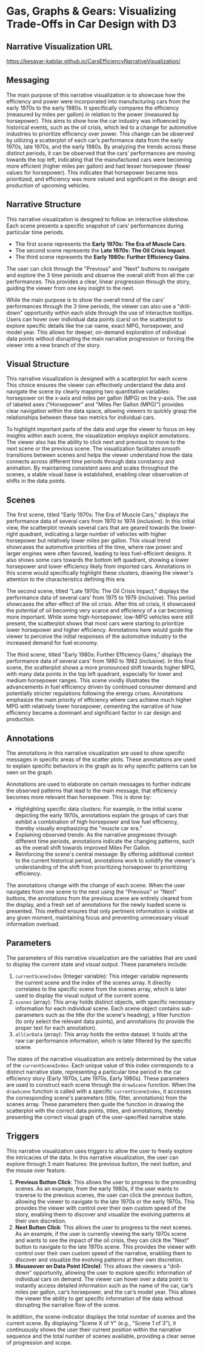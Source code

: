 # Gas, Graphs & Gears: Visualizing Trade-Offs in Car Design with D3

## Narrative Visualization URL
https://kesavar-kabilar.github.io/CarsEfficiencyNarrativeVisualization/

## Messaging

The main purpose of this narrative visualization is to showcase how the efficiency and power were incorporated into manufacturing cars from the early 1970s to the early 1980s. It specifically compares the efficiency (measured by miles per gallon) in relation to the power (measured by horsepower). This aims to show how the car industry was influenced by historical events, such as the oil crisis, which led to a change for automotive industries to prioritize efficiency over power. This change can be observed by utilizing a scatterplot of each car’s performance data from the early 1970s, late 1970s, and the early 1980s. By analyzing the trends across these distinct periods, it can be observed that the cars’ performances are moving towards the top left, indicating that the manufactured cars were becoming more efficient (higher miles per gallon) and had lesser horsepower (fewer values for horsepower). This indicates that horsepower became less prioritized, and efficiency was more valued and significant in the design and production of upcoming vehicles.

## Narrative Structure

This narrative visualization is designed to follow an interactive slideshow. Each scene presents a specific snapshot of cars’ performances during particular time periods.

* The first scene represents the **Early 1970s: The Era of Muscle Cars**.
* The second scene represents the **Late 1970s: The Oil Crisis Impact**.
* The third scene represents the **Early 1980s: Further Efficiency Gains**.

The user can click through the "Previous" and "Next" buttons to navigate and explore the 3 time periods and observe the overall shift from all the car performances. This provides a clear, linear progression through the story, guiding the viewer from one key insight to the next.

While the main purpose is to show the overall trend of the cars’ performances through the 3 time periods, the viewer can also use a "drill-down" opportunity within each slide through the use of interactive tooltips. Users can hover over individual data points (cars) on the scatterplot to explore specific details like the car name, exact MPG, horsepower, and model year. This allows for deeper, on-demand exploration of individual data points without disrupting the main narrative progression or forcing the viewer into a new branch of the story.

## Visual Structure

This narrative visualization is designed with a scatterplot for each scene. This choice ensures the viewer can effectively understand the data and navigate the scene by clearly mapping two quantitative variables: horsepower on the x-axis and miles per gallon (MPG) on the y-axis. The use of labeled axes ("Horsepower" and "Miles Per Gallon (MPG)") provides clear navigation within the data space, allowing viewers to quickly grasp the relationships between these two metrics for individual cars.

To highlight important parts of the data and urge the viewer to focus on key insights within each scene, the visualization employs explicit annotations. The viewer also has the ability to click next and previous to move to the next scene or the previous scene. The visualization facilitates smooth transitions between scenes and helps the viewer understand how the data connects across different time periods through data constancy and animation. By maintaining consistent axes and scales throughout the scenes, a stable visual base is established, enabling clear observation of shifts in the data points.

## Scenes

The first scene, titled "Early 1970s: The Era of Muscle Cars," displays the performance data of several cars from 1970 to 1974 (inclusive). In this initial view, the scatterplot reveals several cars that are geared towards the lower-right quadrant, indicating a large number of vehicles with higher horsepower but relatively lower miles per gallon. This visual trend showcases the automotive priorities of the time, where raw power and larger engines were often favored, leading to less fuel-efficient designs. It also shows some cars towards the bottom left quadrant, showing a lower horsepower and lower efficiency likely from imported cars. Annotations in this scene would specifically highlight these clusters, drawing the viewer's attention to the characteristics defining this era.

The second scene, titled "Late 1970s: The Oil Crisis Impact," displays the performance data of several cars’ from 1975 to 1979 (inclusive). This period showcases the after-effect of the oil crisis. After this oil crisis, it showcased the potential of oil becoming very scarce and efficiency of a car becoming more important. While some high-horsepower, low-MPG vehicles were still present, the scatterplot shows that most cars were starting to prioritize lower horsepower and higher efficiency. Annotations here would guide the viewer to perceive the initial responses of the automotive industry to the increased demand for fuel economy.

The third scene, titled "Early 1980s: Further Efficiency Gains," displays the performance data of several cars’ from 1980 to 1982 (inclusive). In this final scene, the scatterplot shows a more pronounced shift towards higher MPG, with many data points in the top left quadrant, especially for lower and medium horsepower ranges. This scene vividly illustrates the advancements in fuel efficiency driven by continued consumer demand and potentially stricter regulations following the energy crises. Annotations emphasize the main priority of efficiency where cars achieve much higher MPG with relatively lower horsepower, cementing the narrative of how efficiency became a dominant and significant factor in car design and production.

## Annotations

The annotations in this narrative visualization are used to show specific messages in specific areas of the scatter plots. These annotations are used to explain specific behaviors in the graph as to why specific patterns can be seen on the graph.

Annotations are used to elaborate on certain messages to further indicate the observed patterns that lead to the main message, that efficiency becomes more relevant than horsepower. This is done by:

* Highlighting specific data clusters: For example, in the initial scene depicting the early 1970s, annotations explain the groups of cars that exhibit a combination of high horsepower and low fuel efficiency, thereby visually emphasizing the "muscle car era."
* Explaining observed trends: As the narrative progresses through different time periods, annotations indicate the changing patterns, such as the overall shift towards improved Miles Per Gallon.
* Reinforcing the scene's central message: By offering additional context to the current historical period, annotations work to solidify the viewer's understanding of the shift from prioritizing horsepower to prioritizing efficiency.

The annotations change with the change of each scene. When the user navigates from one scene to the next using the "Previous" or "Next" buttons, the annotations from the previous scene are entirely cleared from the display, and a fresh set of annotations for the newly loaded scene is presented. This method ensures that only pertinent information is visible at any given moment, maintaining focus and preventing unnecessary visual information overload.

## Parameters

The parameters of this narrative visualization are the variables that are used to display the current state and visual output. These parameters include:

1.  `currentSceneIndex` (Integer variable): This integer variable represents the current scene and the index of the scenes array. It directly correlates to the specific scene from the scenes array, which is later used to display the visual output of the current scene.
2.  `scenes` (array): This array holds distinct objects, with specific necessary information for each individual scene. Each scene object contains sub-parameters such as the title (for the scene's heading), a filter function (to only select the relevant data points), and annotations (to provide the proper text for each annotation).
3.  `allCarData` (array): This array holds the entire dataset. It holds all the raw car performance information, which is later filtered by the specific scene.

The states of the narrative visualization are entirely determined by the value of the `currentSceneIndex`. Each unique value of this index corresponds to a distinct narrative state, representing a particular time period in the car efficiency story (Early 1970s, Late 1970s, Early 1980s). These parameters are used to construct each scene through the `drawScene` function. When the `drawScene` function is called with a specific `currentSceneIndex`, it accesses the corresponding scene's parameters (title, filter, annotations) from the scenes array. These parameters then guide the function in drawing the scatterplot with the correct data points, titles, and annotations, thereby presenting the correct visual graph of the user-specified narrative state.

## Triggers

This narrative visualization uses triggers to allow the user to freely explore the intricacies of the data. In this narrative visualization, the user can explore through 3 main features: the previous button, the next button, and the mouse over feature.

1.  **Previous Button Click**: This allows the user to progress to the preceding scenes. As an example, from the early 1980s, if the user wants to traverse to the previous scenes, the user can click the previous button, allowing the viewer to navigate to the late 1970s or the early 1970s. This provides the viewer with control over their own custom speed of the story, enabling them to discover and visualize the evolving patterns at their own discretion.
2.  **Next Button Click**: This allows the user to progress to the next scenes. As an example, if the user is currently viewing the early 1970s scene and wants to see the impact of the oil crisis, they can click the "Next" button to navigate to the late 1970s scene. This provides the viewer with control over their own custom speed of the narrative, enabling them to discover and visualize the evolving patterns at their own discretion.
3.  **Mouseover on Data Point (Circle)**: This allows the viewers a "drill-down" opportunity, allowing the user to explore specific information of individual cars on demand. The viewer can hover over a data point to instantly access detailed information such as the name of the car, car’s miles per gallon, car’s horsepower, and the car’s model year. This allows the viewer the ability to get specific information of the data without disrupting the narrative flow of the scene.

In addition, the scene-indicator displays the total number of scenes and the current scene. By displaying "Scene X of Y" (e.g., "Scene 1 of 3"), it continuously shows the user their current position within the narrative sequence and the total number of scenes available, providing a clear sense of progression and scope.

